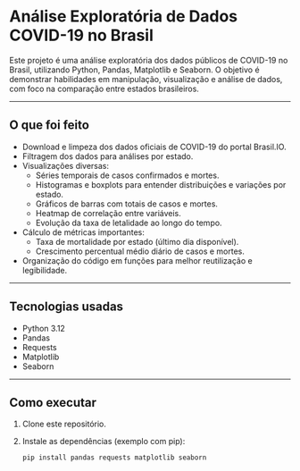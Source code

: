 # Análise Exploratória de Dados COVID-19 no Brasil

Este projeto é uma análise exploratória dos dados públicos de COVID-19 no Brasil, utilizando Python, Pandas, Matplotlib e Seaborn. O objetivo é demonstrar habilidades em manipulação, visualização e análise de dados, com foco na comparação entre estados brasileiros.

---

## O que foi feito

- Download e limpeza dos dados oficiais de COVID-19 do portal Brasil.IO.
- Filtragem dos dados para análises por estado.
- Visualizações diversas:
  - Séries temporais de casos confirmados e mortes.
  - Histogramas e boxplots para entender distribuições e variações por estado.
  - Gráficos de barras com totais de casos e mortes.
  - Heatmap de correlação entre variáveis.
  - Evolução da taxa de letalidade ao longo do tempo.
- Cálculo de métricas importantes:
  - Taxa de mortalidade por estado (último dia disponível).
  - Crescimento percentual médio diário de casos e mortes.
- Organização do código em funções para melhor reutilização e legibilidade.

---

## Tecnologias usadas

- Python 3.12
- Pandas
- Requests
- Matplotlib
- Seaborn

---

## Como executar

1. Clone este repositório.
2. Instale as dependências (exemplo com pip):

   ```bash
   pip install pandas requests matplotlib seaborn
